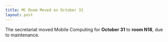 ```yaml
---
title: MC Room Moved on October 31
layout: post
---
```


The secretariat moved Mobile Computing for **October 31** to <strong>room N18</strong>, due to maintenance.


